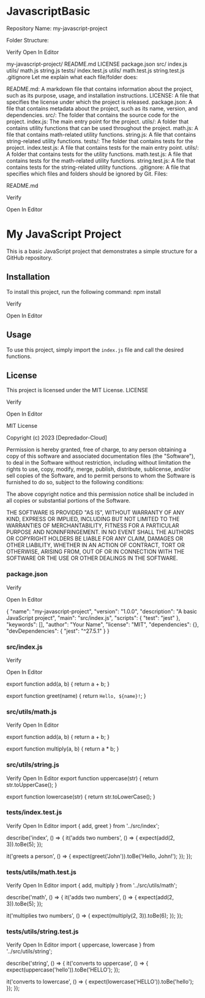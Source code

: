 # JavascriptBasic

Repository Name: my-javascript-project

Folder Structure:


Verify
Open In Editor

my-javascript-project/
README.md
LICENSE
package.json
src/
index.js
utils/
math.js
string.js
tests/
index.test.js
utils/
math.test.js
string.test.js
.gitignore
Let me explain what each file/folder does:

README.md: A markdown file that contains information about the project, such as its purpose, usage, and installation instructions.
LICENSE: A file that specifies the license under which the project is released.
package.json: A file that contains metadata about the project, such as its name, version, and dependencies.
src/: The folder that contains the source code for the project.
index.js: The main entry point for the project.
utils/: A folder that contains utility functions that can be used throughout the project.
math.js: A file that contains math-related utility functions.
string.js: A file that contains string-related utility functions.
tests/: The folder that contains tests for the project.
index.test.js: A file that contains tests for the main entry point.
utils/: A folder that contains tests for the utility functions.
math.test.js: A file that contains tests for the math-related utility functions.
string.test.js: A file that contains tests for the string-related utility functions.
.gitignore: A file that specifies which files and folders should be ignored by Git.
Files:

README.md


Verify

Open In Editor

# My JavaScript Project

This is a basic JavaScript project that demonstrates a simple structure for a GitHub repository.

## Installation

To install this project, run the following command:
npm install


Verify

Open In Editor

## Usage

To use this project, simply import the `index.js` file and call the desired functions.

## License

This project is licensed under the MIT License.
LICENSE


Verify

Open In Editor

MIT License

Copyright (c) 2023 [Depredador-Cloud]

Permission is hereby granted, free of charge, to any person obtaining a copy
of this software and associated documentation files (the "Software"), to deal
in the Software without restriction, including without limitation the rights
to use, copy, modify, merge, publish, distribute, sublicense, and/or sell
copies of the Software, and to permit persons to whom the Software is
furnished to do so, subject to the following conditions:

The above copyright notice and this permission notice shall be included in all
copies or substantial portions of the Software.

THE SOFTWARE IS PROVIDED "AS IS", WITHOUT WARRANTY OF ANY KIND, EXPRESS OR
IMPLIED, INCLUDING BUT NOT LIMITED TO THE WARRANTIES OF MERCHANTABILITY,
FITNESS FOR A PARTICULAR PURPOSE AND NONINFRINGEMENT. IN NO EVENT SHALL THE
AUTHORS OR COPYRIGHT HOLDERS BE LIABLE FOR ANY CLAIM, DAMAGES OR OTHER
LIABILITY, WHETHER IN AN ACTION OF CONTRACT, TORT OR OTHERWISE, ARISING FROM,
OUT OF OR IN CONNECTION WITH THE SOFTWARE OR THE USE OR OTHER DEALINGS IN THE
SOFTWARE.

### package.json
Verify

Open In Editor

{
  "name": "my-javascript-project",
  "version": "1.0.0",
  "description": "A basic JavaScript project",
  "main": "src/index.js",
  "scripts": {
    "test": "jest"
  },
  "keywords": [],
  "author": "Your Name",
  "license": "MIT",
  "dependencies": {},
  "devDependencies": {
    "jest": "^27.5.1"
  }
}


### src/index.js
Verify

Open In Editor

export function add(a, b) {
  return a + b;
}

export function greet(name) {
  return `Hello, ${name}!`;
}

### src/utils/math.js
Verify
Open In Editor

export function add(a, b) {
  return a + b;
}

export function multiply(a, b) {
  return a * b;
}


### src/utils/string.js
Verify
Open In Editor
export function uppercase(str) {
  return str.toUpperCase();
}

export function lowercase(str) {
  return str.toLowerCase();
}


### tests/index.test.js
Verify
Open In Editor
import { add, greet } from '../src/index';

describe('index', () => {
  it('adds two numbers', () => {
    expect(add(2, 3)).toBe(5);
  });

  it('greets a person', () => {
    expect(greet('John')).toBe('Hello, John!');
  });
});


### tests/utils/math.test.js
Verify
Open In Editor
import { add, multiply } from '../src/utils/math';

describe('math', () => {
  it('adds two numbers', () => {
    expect(add(2, 3)).toBe(5);
  });

  it('multiplies two numbers', () => {
    expect(multiply(2, 3)).toBe(6);
  });
});


### tests/utils/string.test.js
Verify
Open In Editor
import { uppercase, lowercase } from '../src/utils/string';

describe('string', () => {
  it('converts to uppercase', () => {
    expect(uppercase('hello')).toBe('HELLO');
  });

  it('converts to lowercase', () => {
    expect(lowercase('HELLO')).toBe('hello');
  });
});
